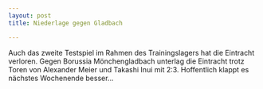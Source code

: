 ```yaml
---
layout: post
title: Niederlage gegen Gladbach

---
```


Auch das zweite Testspiel im Rahmen des Trainingslagers hat die Eintracht verloren. Gegen Borussia Mönchengladbach unterlag die Eintracht trotz Toren von Alexander Meier und Takashi Inui mit 2:3. Hoffentlich klappt es nächstes Wochenende besser...


